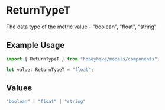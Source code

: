 # ReturnTypeT

The data type of the metric value - "boolean", "float", "string"

## Example Usage

```typescript
import { ReturnTypeT } from "honeyhive/models/components";

let value: ReturnTypeT = "float";
```

## Values

```typescript
"boolean" | "float" | "string"
```
